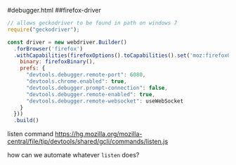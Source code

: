 #debugger.html
##firefox-driver

```javascript
// allows geckodriver to be found in path on windows 7
require("geckodriver");

const driver = new webdriver.Builder()
  .forBrowser('firefox')
  .withCapabilities(firefoxOptions().toCapabilities().set('moz:firefoxOptions', {
    binary: firefoxBinary(),
    prefs: {
      "devtools.debugger.remote-port": 6080,
      "devtools.chrome.enabled": true,
      "devtools.debugger.prompt-connection": false,
      "devtools.debugger.remote-enabled": true,
      "devtools.debugger.remote-websocket": useWebSocket
    }
  }))
  .build()

```

listen command
https://hg.mozilla.org/mozilla-central/file/tip/devtools/shared/gcli/commands/listen.js

how can we automate whatever `listen` does?
